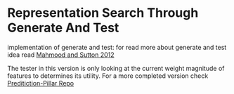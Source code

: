 # Representation Search Through Generate And Test

implementation of generate and test:
for read more about generate and test idea read [Mahmood and Sutton 2012]( https://www.semanticscholar.org/paper/Online-Representation-Search-and-Its-Interactions-Mahmood-Sutton/8fb6da88402da1871e1e2e24ff5494b8dbffbcb7)

The tester in this version is only looking at the current weight magnitude of features to determines its utility. For a more completed version check [Preditiction-Pillar Repo](https://github.com/Amir-19/prediction-pillar)
